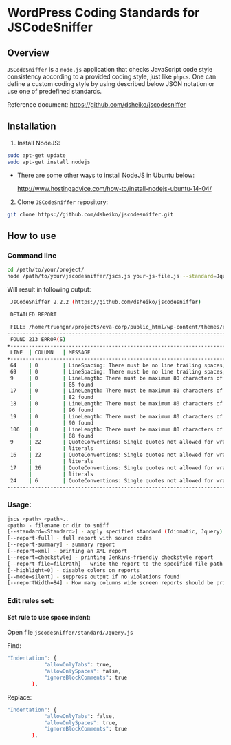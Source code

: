 # WordPress Coding Standards for JSCodeSniffer

## Overview
`JSCodeSniffer` is a `node.js` application that checks JavaScript code style consistency according to a provided coding style, just like `phpcs`. One can define a custom coding style by using described below JSON notation or use one of predefined standards.

Reference document: https://github.com/dsheiko/jscodesniffer

## Installation

1. Install NodeJS:
 ```bash
sudo apt-get update
sudo apt-get install nodejs
```

- There are some other ways to install NodeJS in Ubuntu below:

  http://www.hostingadvice.com/how-to/install-nodejs-ubuntu-14-04/

2. Clone `JSCodeSniffer` repository:
 ```bash
git clone https://github.com/dsheiko/jscodesniffer.git
```

## How to use
### Command line

```bash
cd /path/to/your/project/
node /path/to/your/jscodesniffer/jscs.js your-js-file.js --standard=Jquery --report-full
```
Will result in following output:

```bash
 JsCodeSniffer 2.2.2 (https://github.com/dsheiko/jscodesniffer) 

 DETAILED REPORT

 FILE: /home/truongnn/projects/eva-corp/public_html/wp-content/themes/eva2015/js/common.js violates Jquery standard 
------------------------------------------------------------------------------------
 FOUND 213 ERROR(S)
+-----------------------------------------------------------------------------------
 LINE  | COLUMN   | MESSAGE 
+-----------------------------------------------------------------------------------
 64    | 0        | LineSpacing: There must be no line trailing spaces; 4 found 
 69    | 0        | LineSpacing: There must be no line trailing spaces; one found 
 9     | 0        | LineLength: There must be maximum 80 characters of line length; 
       |          | 85 found 
 17    | 0        | LineLength: There must be maximum 80 characters of line length; 
       |          | 82 found 
 18    | 0        | LineLength: There must be maximum 80 characters of line length; 
       |          | 96 found 
 19    | 0        | LineLength: There must be maximum 80 characters of line length; 
       |          | 90 found 
 106   | 0        | LineLength: There must be maximum 80 characters of line length; 
       |          | 88 found 
 9     | 22       | QuoteConventions: Single quotes not allowed for wrapping string 
       |          | literals 
 16    | 22       | QuoteConventions: Single quotes not allowed for wrapping string 
       |          | literals 
 17    | 26       | QuoteConventions: Single quotes not allowed for wrapping string 
       |          | literals 
 24    | 6        | QuoteConventions: Single quotes not allowed for wrapping string 
--------------------------------------------------------------------------------
```

### Usage:
 ```bash
jscs <path> <path>..
<path> - filename or dir to sniff
[--standard=<Standard>] - apply specified standard (Idiomatic, Jquery)
[--report-full] - full report with source codes
[--report-summary] - summary report
[--report=xml] - printing an XML report
[--report=checkstyle] - printing Jenkins-friendly checkstyle report
[--report-file=filePath] - write the report to the specified file path
[--highlight=0] - disable colors on reports
[--mode=silent] - suppress output if no violations found
[--reportWidth=84] - How many columns wide screen reports should be printed
```

### Edit rules set:
#### Set rule to use space indent:
Open file `jscodesniffer/standard/Jquery.js`

Find:
```bash
"Indentation": {
			"allowOnlyTabs": true,
			"allowOnlySpaces": false,
			"ignoreBlockComments": true
		},
```

Replace:
```bash
"Indentation": {
			"allowOnlyTabs": false,
			"allowOnlySpaces": true,
			"ignoreBlockComments": true
		},
```
